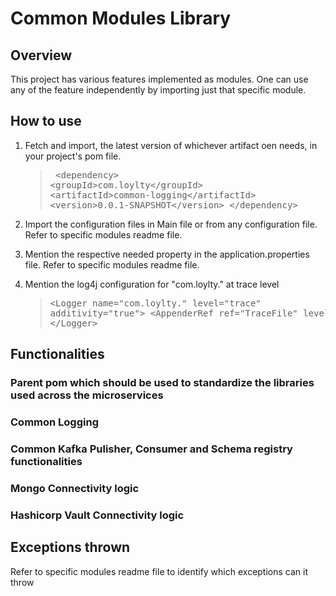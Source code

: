 # Common Modules Library
## Overview
This project has various features implemented as modules. One can use any of the feature independently by importing just that specific module.
## How to use
1.  Fetch and import, the latest version of whichever artifact oen needs, in your project's pom file.<blockquote><pre>
&lt;dependency>
    &lt;groupId>com.loylty&lt;/groupId>
    &lt;artifactId>common-logging&lt;/artifactId>
    &lt;version>0.0.1-SNAPSHOT&lt;/version>
&lt;/dependency>
</pre></blockquote>

2. Import the configuration files in Main file or from any configuration file. Refer to specific modules readme file.

3. Mention the respective needed property in the application.properties file. Refer to specific modules readme file.

4. Mention the log4j configuration for "com.loylty.<artifact sub directory>" at trace level<blockquote><pre>
&lt;Logger name="com.loylty.<artifact sub directory>" level="trace" additivity="true">
    &lt;AppenderRef ref="TraceFile" level="trace"/>
&lt;/Logger>
</pre></blockquote>

## Functionalities
### Parent pom which should be used to standardize the libraries used across the microservices
### Common Logging
### Common Kafka Pulisher, Consumer and Schema registry functionalities
### Mongo Connectivity logic
### Hashicorp Vault Connectivity logic

## Exceptions thrown
Refer to specific modules readme file to identify which exceptions can it throw

